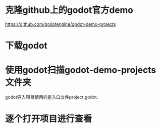 # 克隆github上的godot官方demo
https://github.com/godotengine/godot-demo-projects
# 下载godot

# 使用godot扫描godot-demo-projects文件夹
godot导入项目使用的是入口文件project.godot.

# 逐个打开项目进行查看
